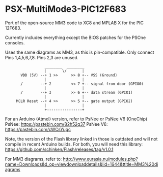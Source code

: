 # PSX-MultiMode3-PIC12F683

Port of the open-source MM3 code to XC8 and MPLAB X for the PIC 12F683.

Currently includes everything except the BIOS patches for the PSOne consoles.

Uses the same diagrams as MM3, as this is pin-compatible. Only connect Pins 1,4,5,6,7,8. Pins 2,3 are unused.

                      ________  ________
                      |       \/       |
           VDD (5V) --+ 1 >>      >> 8 +-- VSS (Ground)
                      |                |
           /        --+ 2         << 7 +-- signal from door (GPIO0)
                      |                |
           /        --+ 3         >> 6 +-- data stream (GPIO1)
                      |                |
         MCLR Reset --+ 4 >>      >> 5 +-- gate output (GPIO2)
                      |                |
                      +----------------+


For an Arduino (Atmel) version, refer to PsNee or PsNee V6 (OneChip)
PsNee:    https://pastebin.com/82h52q37
PsNee V6: https://pastebin.com/cWCsYugc

Note, the version of the Flash library linked in those is outdated and will not compile in recent Arduino builds.
For both, you will need this library: https://github.com/schinken/Flash/releases/tag/v1.0.1

For MM3 diagrams, refer to: http://www.eurasia.nu/modules.php?name=Downloads&d_op=viewdownloaddetails&lid=1644&ttitle=MM3%20diagrams